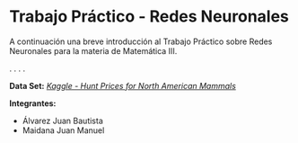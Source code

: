 # Trabajo Práctico - **Redes Neuronales**

A continuación una breve introducción al Trabajo Práctico sobre Redes Neuronales para la materia de Matemática III.

. . . .

**Data Set:** [*Kaggle - Hunt Prices for North American Mammals*](https://www.kaggle.com/datasets/thedevastator/hunt-prices-for-north-american-mammals)

**Integrantes:**
* Álvarez Juan Bautista
* Maidana Juan Manuel